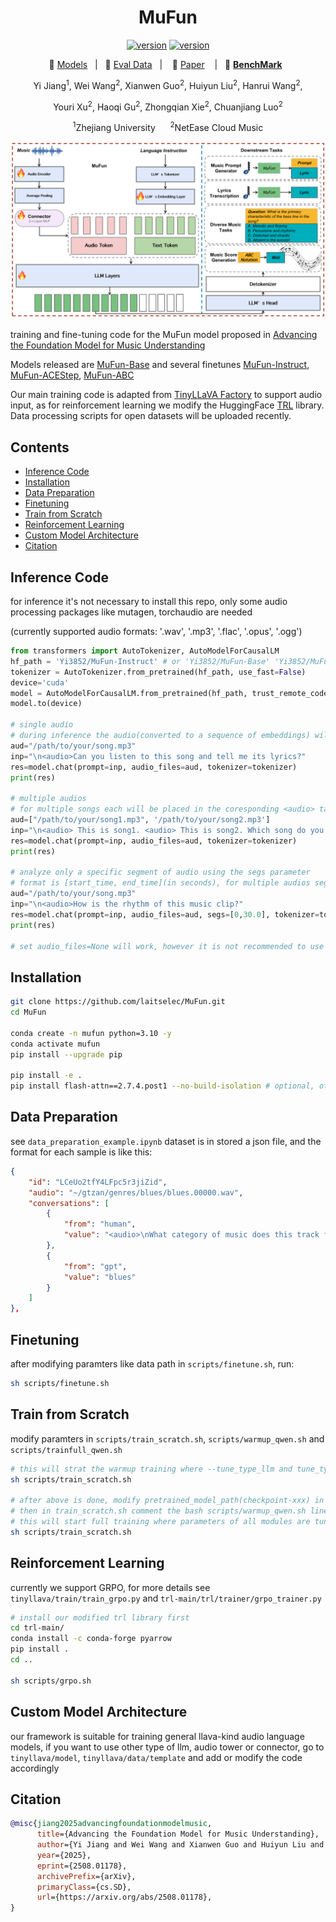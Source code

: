 <h1 align="center">MuFun</h1>

<div align="center">
    <a href="https://arxiv.org/abs/2508.01178"><img src="https://img.shields.io/badge/arXiv-2508.01178-b31b1b" alt="version"></a>
    <a href="https://huggingface.co/collections/Yi3852/mufun-68943d4ad905f4e23e35b86d"><img src="https://img.shields.io/badge/HuggingFace-Collections-ffc107" alt="version"></a>
</div>

<p align="center">
          🤗 <a href="https://huggingface.co/collections/Yi3852/mufun-68943d4ad905f4e23e35b86d">Models</a>&nbsp&nbsp | &nbsp&nbsp🤗 <a href="https://huggingface.co/datasets/Yi3852/MuCUE">Eval Data</a>&nbsp&nbsp | &nbsp&nbsp 📑 <a href="https://arxiv.org/abs/2508.01178">Paper</a> &nbsp&nbsp | &nbsp&nbsp💜 <a href="https://rickey-cs.github.io/MuCUE-Bench/"><b>BenchMark</b></a>&nbsp&nbsp
<br>

<div align="center">
Yi Jiang<sup>1</sup>, Wei Wang<sup>2</sup>, Xianwen Guo<sup>2</sup>, Huiyun Liu<sup>2</sup>, Hanrui Wang<sup>2</sup>, 

Youri Xu<sup>2</sup>, Haoqi Gu<sup>2</sup>, Zhongqian Xie<sup>2</sup>, Chuanjiang Luo<sup>2</sup>

<sup>1</sup>Zhejiang University      <sup>2</sup>NetEase Cloud Music
</div>

<p align="center">
    <img src="./MuFun.png" width="800" />
<p>

training and fine-tuning code for the MuFun model proposed in [Advancing the Foundation Model for Music Understanding](https://arxiv.org/abs/2508.01178)

Models released are [MuFun-Base](https://huggingface.co/Yi3852/MuFun-Base) and several finetunes [MuFun-Instruct](https://huggingface.co/Yi3852/MuFun-Instruct),  [MuFun-ACEStep](https://huggingface.co/Yi3852/MuFun-ACEStep),  [MuFun-ABC](https://huggingface.co/Yi3852/MuFun-ABC)

Our main training code is adapted from [TinyLLaVA Factory](https://github.com/TinyLLaVA/TinyLLaVA_Factory) to support audio input, as for reinforcement learning we modify the HuggingFace [TRL](https://github.com/huggingface/trl) library.
Data processing scripts for open datasets will be uploaded recently.

## Contents

- [Inference Code](#inference-code)
- [Installation](#installation)
- [Data Preparation](#data-preparation)
- [Finetuning](#finetuning)
- [Train from Scratch](#train-from-scratch)
- [Reinforcement Learning](#reinforcement-learning)
- [Custom Model Architecture](#custom-model-architecture)
- [Citation](#citation)

## Inference Code

for inference it's not necessary to install this repo, only some audio processing packages like mutagen, torchaudio are needed

(currently supported audio formats:  '.wav', '.mp3', '.flac', '.opus', '.ogg')

```python
from transformers import AutoTokenizer, AutoModelForCausalLM
hf_path = 'Yi3852/MuFun-Instruct' # or 'Yi3852/MuFun-Base' 'Yi3852/MuFun-ACEStep' 'Yi3852/MuFun-ABC'
tokenizer = AutoTokenizer.from_pretrained(hf_path, use_fast=False)
device='cuda'
model = AutoModelForCausalLM.from_pretrained(hf_path, trust_remote_code=True, torch_dtype="bfloat16")
model.to(device)

# single audio
# during inference the audio(converted to a sequence of embeddings) will be placed in the position of <audio> tag in the prompt
aud="/path/to/your/song.mp3"
inp="\n<audio>Can you listen to this song and tell me its lyrics?" 
res=model.chat(prompt=inp, audio_files=aud, tokenizer=tokenizer)
print(res)

# multiple audios
# for multiple songs each will be placed in the coresponding <audio> tag in the prompt
aud=["/path/to/your/song1.mp3", '/path/to/your/song2.mp3']
inp="\n<audio> This is song1. <audio> This is song2. Which song do you like more? Tell me the reason."
res=model.chat(prompt=inp, audio_files=aud, tokenizer=tokenizer)
print(res)

# analyze only a specific segment of audio using the segs parameter
# format is [start_time, end_time](in seconds), for multiple audios segs can be passed like [[0,30],[60,90]], [None,[0,30.0]]
aud="/path/to/your/song.mp3"
inp="\n<audio>How is the rhythm of this music clip?"
res=model.chat(prompt=inp, audio_files=aud, segs=[0,30.0], tokenizer=tokenizer)
print(res)

# set audio_files=None will work, however it is not recommended to use it as a text model
```

## Installation

```bash
git clone https://github.com/laitselec/MuFun.git
cd MuFun

conda create -n mufun python=3.10 -y
conda activate mufun
pip install --upgrade pip

pip install -e .
pip install flash-attn==2.7.4.post1 --no-build-isolation # optional, otherwise change --attn_implementation to sdpa in train scripts
```

## Data Preparation

see `data_preparation_example.ipynb`
dataset is in stored a json file, and the format for each sample is like this:

```json
{
    "id": "LCeUo2tfY4LFpc5r3jiZid",
    "audio": "~/gtzan/genres/blues/blues.00000.wav",
    "conversations": [
        {
            "from": "human",
            "value": "<audio>\nWhat category of music does this track fall under? (choose the genre from: blues, classical, country, disco, hiphop, jazz, metal, pop, reggae, and rock.)"
        },
        {
            "from": "gpt",
            "value": "blues"
        }
    ]
},
```

## Finetuning

after modifying paramters like data path in `scripts/finetune.sh`, run:

```bash
sh scripts/finetune.sh
```

## Train from Scratch

modify paramters in `scripts/train_scratch.sh`, `scripts/warmup_qwen.sh` and `scripts/trainfull_qwen.sh`

```bash
# this will strat the warmup training where --tune_type_llm and tune_type_vision_tower are set to frozen 
sh scripts/train_scratch.sh

# after above is done, modify pretrained_model_path(checkpoint-xxx) in trainfull_qwen.sh to what you get
# then in train_scratch.sh comment the bash scripts/warmup_qwen.sh line and uncomment the bash scripts/trainfull_qwen.sh line
# this will start full training where parameters of all modules are tuned
sh scripts/train_scratch.sh
```

## Reinforcement Learning

currently we support GRPO, for more details see `tinyllava/train/train_grpo.py` and `trl-main/trl/trainer/grpo_trainer.py`

```bash
# install our modified trl library first
cd trl-main/
conda install -c conda-forge pyarrow
pip install .
cd ..

sh scripts/grpo.sh
```

## Custom Model Architecture

our framework is suitable for training general llava-kind audio language models, if you want to use other type of llm, audio tower or connector, go to `tinyllava/model`, `tinyllava/data/template` and add or modify the code accordingly

## Citation

```bibtex
@misc{jiang2025advancingfoundationmodelmusic,
      title={Advancing the Foundation Model for Music Understanding}, 
      author={Yi Jiang and Wei Wang and Xianwen Guo and Huiyun Liu and Hanrui Wang and Youri Xu and Haoqi Gu and Zhongqian Xie and Chuanjiang Luo},
      year={2025},
      eprint={2508.01178},
      archivePrefix={arXiv},
      primaryClass={cs.SD},
      url={https://arxiv.org/abs/2508.01178}, 
}
